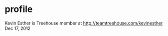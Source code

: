 profile
=======
Kevin Esther is Treehouse member at http://teamtreehouse.com/kevinesther
Dec 17, 2012
